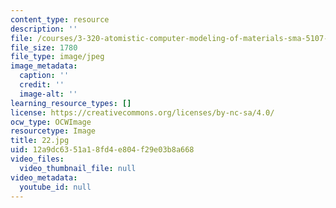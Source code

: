 ```yaml
---
content_type: resource
description: ''
file: /courses/3-320-atomistic-computer-modeling-of-materials-sma-5107-spring-2005/12a9dc6351a18fd4e804f29e03b8a668_22.jpg
file_size: 1780
file_type: image/jpeg
image_metadata:
  caption: ''
  credit: ''
  image-alt: ''
learning_resource_types: []
license: https://creativecommons.org/licenses/by-nc-sa/4.0/
ocw_type: OCWImage
resourcetype: Image
title: 22.jpg
uid: 12a9dc63-51a1-8fd4-e804-f29e03b8a668
video_files:
  video_thumbnail_file: null
video_metadata:
  youtube_id: null
---
```

